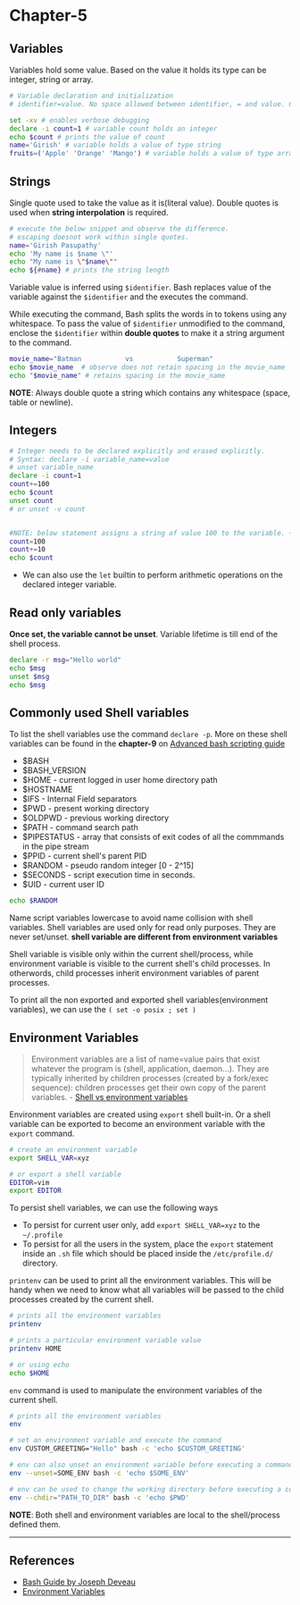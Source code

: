 # Chapter-5

## Variables

Variables hold some value. Based on the value it holds its type can be integer, string or array.

```Bash
# Variable declaration and initialization
# identifier=value. No space allowed between identifier, = and value. Otherwise bash considers identifier as command and = and value are its arguments.

set -xv # enables verbose debugging
declare -i count=1 # variable count holds an integer
echo $count # prints the value of count
name='Girish' # variable holds a value of type string
fruits=('Apple' 'Orange' 'Mango') # variable holds a value of type array
```

## Strings

Single quote used to take the value as it is(literal value). Double quotes is used when **string interpolation** is required.

```Bash
# execute the below snippet and observe the difference.
# escaping doesnot work within single quotes.
name='Girish Pasupathy'
echo 'My name is $name \"'
echo "My name is \"$name\""
echo ${#name} # prints the string length
```

Variable value is inferred using `$identifier`. Bash replaces value of the variable against the `$identifier` and the executes the command.

While executing the command, Bash splits the words in to tokens using any whitespace. To pass the value of `$identifier` unmodified to the command, enclose the `$identifier` within **double quotes** to make it a string argument to the command.

```Bash
movie_name="Batman           vs           Superman"
echo $movie_name  # observe does not retain spacing in the movie_name
echo "$movie_name" # retains spacing in the movie_name
```

**NOTE**: Always double quote a string which contains any whitespace (space, table or newline).

## Integers

```Bash
# Integer needs to be declared explicitly and erased explicitly.
# Syntax: declare -i variable_name=value
# unset variable_name
declare -i count=1
count+=100
echo $count
unset count
# or unset -v count


#NOTE: below statement assigns a string of value 100 to the variable. + performs string concat.
count=100
count+=10
echo $count
```

* We can also use the `let` builtin to perform arithmetic operations on the declared integer variable.

## Read only variables

**Once set, the variable cannot be unset**. Variable lifetime is till end of the shell process.

```Bash
declare -r msg="Hello world"
echo $msg
unset $msg
echo $msg
```

## Commonly used Shell variables

To list the shell variables use the command `declare -p`. More on these shell variables can be found in the **chapter-9** on [Advanced bash scripting guide](books/../../books/advanced_bash_scripting_guide.pdf)

* $BASH
* $BASH_VERSION
* $HOME - current logged in user home directory path
* $HOSTNAME
* $IFS - Internal Field separators
* $PWD - present working directory
* $OLDPWD - previous working directory
* $PATH - command search path
* $PIPESTATUS - array that consists of exit codes of all the commmands in the pipe stream
* $PPID - current shell's parent PID
* $RANDOM - pseudo random integer [0 - 2^15]
* $SECONDS - script execution time in seconds.
* $UID - current user ID

```BASH
echo $RANDOM
```

Name script variables lowercase to avoid name collision with shell variables. Shell variables are used only for read only purposes. They are never set/unset. **shell variable are different from environment variables**

Shell variable is visible only within the current shell/process, while environment variable is visible to the current shell's child processes. In otherwords, child processes inherit environment variables of parent processes.

To print all the non exported and exported shell variables(environment variables), we can use the `( set -o posix ; set )`

## Environment Variables

> Environment variables are a list of name=value pairs that exist whatever the program is (shell, application, daemon…). They are typically inherited by children processes (created by a fork/exec sequence): children processes get their own copy of the parent variables. - [Shell vs environment variables](https://unix.stackexchange.com/questions/363525/what-is-the-difference-in-usage-between-shell-variables-and-environment-variable)

Environment variables are created using `export` shell built-in. Or a shell variable can be exported to become an environment variable with the `export` command.

```Bash
# create an environment variable
export SHELL_VAR=xyz

# or export a shell variable
EDITOR=vim
export EDITOR
```

To persist shell variables, we can use the following ways

* To persist for current user only, add `export SHELL_VAR=xyz` to the `~/.profile`
* To persist for all the users in the system, place the `export` statement inside an `.sh` file which should be placed inside the `/etc/profile.d/` directory.

`printenv` can be used to print all the environment variables. This will be handy when we need to know what all variables will be passed to the child processes created by the current shell.

```Bash
# prints all the environment variables
printenv

# prints a particular environment variable value
printenv HOME

# or using echo
echo $HOME
```

`env` command is used to manipulate the environment variables of the current shell.

```Bash
# prints all the environment variables
env

# set an environment variable and execute the command
env CUSTOM_GREETING="Hello" bash -c 'echo $CUSTOM_GREETING'

# env can also unset an environment variable before executing a command
env --unset=SOME_ENV bash -c 'echo $SOME_ENV'

# env can be used to change the working directory before executing a command
env --chdir="PATH_TO_DIR" bash -c 'echo $PWD'
```

**NOTE**: Both shell and environment variables are local to the shell/process defined them.

---

## References

* [Bash Guide by Joseph Deveau](https://www.amazon.in/BASH-Guide-Joseph-DeVeau-ebook/dp/B01F8AZ1LE/ref=sr_1_4?keywords=bash&qid=1564983319&s=digital-text&sr=1-4)
* [Environment Variables](https://help.ubuntu.com/community/EnvironmentVariables)
